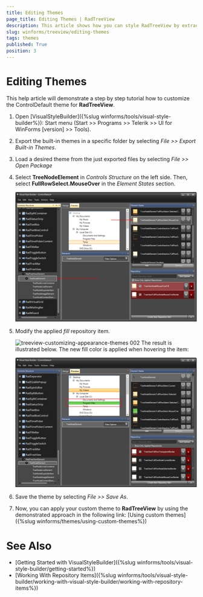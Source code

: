 ```yaml
---
title: Editing Themes
page_title: Editing Themes | RadTreeView
description: This article shows how you can style RadTreeView by extracting and modifying one of the existing themes.
slug: winforms/treeview/editing-themes
tags: themes
published: True
position: 3
---
```


# Editing Themes

This help article will demonstrate a step by step tutorial how to customize the ControlDefault theme for __RadTreeView__. 

1. Open [VisualStyleBuilder]({%slug winforms/tools/visual-style-builder%}): Start menu (Start >> Programs >> Telerik >> UI for WinForms [version] >> Tools).

1. Export the built-in themes in a specific folder by selecting *File >> Export Built-in Themes*.

1. Load a desired theme from the just exported files by selecting *File >> Open Package*

1. Select __TreeNodeElement__ in *Controls Structure* on the left side. Then, select __FullRowSelect.MouseOver__ in the *Element States* section.

    ![treeview-customizing-appearance-themes 001](images/treeview-customizing-appearance-themes001.png)

1. Modify the applied *fill* repository item. 

    ![treeview-customizing-appearance-themes 002](images/listview-customizing-appearance-themes002.png)
    The result is illustrated below. The new fill color is applied when hovering the item:

    ![treeview-customizing-appearance-themes 003](images/treeview-customizing-appearance-themes003.png)

1. Save the theme by selecting *File >> Save As*.

1. Now, you can apply your custom theme to __RadTreeView__ by using the demonstrated approach in the following link: [Using custom themes]({%slug winforms/themes/using-custom-themes%})



# See Also 

* [Getting Started with VisualStyleBuilder]({%slug winforms/tools/visual-style-builder/getting-started%})
* [Working With Repository Items]({%slug winforms/tools/visual-style-builder/working-with-visual-style-builder/working-with-repository-items%})
